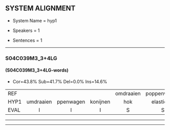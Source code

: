 
## SYSTEM ALIGNMENT

- System Name = hyp1

- Speakers = 1

- Sentences = 1

---

### S04C039M3_3+4LG

#### (S04C039M3_3+4LG-words)

- Cor=43.8%	Sub=41.7%	Del=0.0%	Ins=14.6%

|  |  |  |  |  |  |  |  |  |  |  |  |  |  |  |  |  |  |  |  |  |  |  |  |  |  |  |  |  |  |  |  |  |  |  |  |  |  |  |  |  |  |  |  |  |  |  |  |  |
|:--- |:---:|:---:|:---:|:---:|:---:|:---:|:---:|:---:|:---:|:---:|:---:|:---:|:---:|:---:|:---:|:---:|:---:|:---:|:---:|:---:|:---:|:---:|:---:|:---:|:---:|:---:|:---:|:---:|:---:|:---:|:---:|:---:|:---:|:---:|:---:|:---:|:---:|:---:|:---:|:---:|:---:|:---:|:---:|:---:|:---:|:---:|:---:|:---:|
| REF |  |  |  | omdraaien | poppenwagen | konijnenhok | elastiekje | ruziemaken | teddybeer | dierentuin | paddenstoelen |  | verstoppertje | wasmachine | fototoestel | toiletpapier | vrachtwagen | buurmannen | vogelkooi | olifant | schommelen |  | iedereen | schoenenwinkel | knutselen | ophangen | verjaardag |  | sprookjesboek | tandenborstel | lucifer | slaapkamer | achterdeur | ziekenhuis | nieuwsgierig | afblijven | kabouter | washandje |  | sneeuwwitje | * | goeiendag | vakantie | limonade | autorijden | eindelijk | familie | chocolade |
| HYP1 | umdraaien | ppenwagen | konijnen | hok | elastieltje | ruzie | maken | teddi | weer | direntuin | paddenstoelen | verstopperd | je | wasmachine | fototoestel | toiletpapier | vrachtwagen | buurmannen | vogelkooi | olifant | schommelen | idereen | schoenen | winkel | knutselen | ophangen | verjaardag | sprookjesbook | tanden | borstel | lucifer | slaapkamer | achterdeur | ziekenhuis | nieuwsgierig | afblijven | kaboter | washandje | sneeuw | lidje | goeie | dag | vakantie | lumonade | autorejden | endelijkt | familie | chocolader |
| EVAL | I | I | I | S | S | S | S | S | S | S |  | I | S |  |  |  |  |  |  |  |  | I | S | S |  |  |  | I | S | S |  |  |  |  |  |  | S |  | I | S | S | S |  | S | S | S |  | S |
---

---
